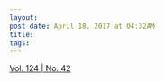 ```yaml
---
layout:
post date: April 18, 2017 at 04:32AM
title:
tags:
---
```

[Vol. 124 | No. 42](http://www.underconsideration.com/quipsologies/archives/april_2017/diane_zerr_42.php) 
 
